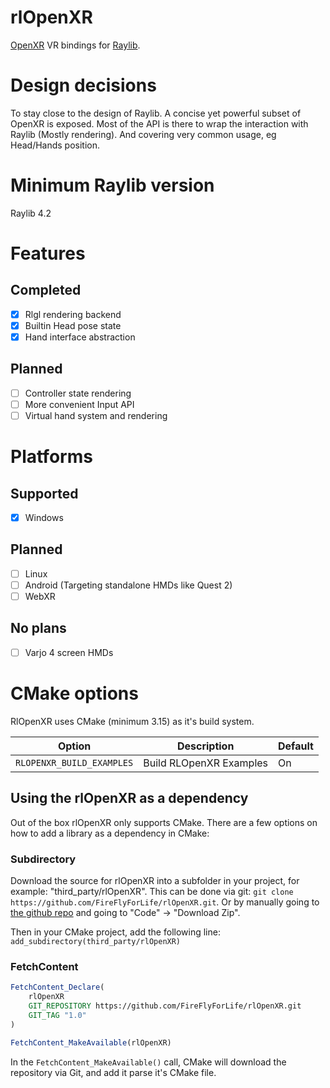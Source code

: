 # rlOpenXR
[OpenXR](https://www.khronos.org/openxr/) VR bindings for [Raylib](https://www.raylib.com/).

# Design decisions
To stay close to the design of Raylib. A concise yet powerful subset of OpenXR is exposed.
Most of the API is there to wrap the interaction with Raylib (Mostly rendering). And covering very common usage, eg Head/Hands position.

# Minimum Raylib version
Raylib 4.2

# Features
## Completed
 - [x] Rlgl rendering backend
 - [x] Builtin Head pose state
 - [x] Hand interface abstraction

## Planned
 - [ ] Controller state rendering
 - [ ] More convenient Input API
 - [ ] Virtual hand system and rendering

# Platforms
## Supported
 - [x] Windows

## Planned
 - [ ] Linux
 - [ ] Android (Targeting standalone HMDs like Quest 2)
 - [ ] WebXR
 
 ## No plans
 - [ ] Varjo 4 screen HMDs
 
# CMake options
RlOpenXR uses CMake (minimum 3.15) as it's build system. 

| Option | Description | Default |
| ---    | ---         | ---     |
| `RLOPENXR_BUILD_EXAMPLES` | Build RLOpenXR Examples | On |

## Using the rlOpenXR as a dependency
Out of the box rlOpenXR only supports CMake. There are a few options on how to add a library as a dependency in CMake:

### Subdirectory
Download the source for rlOpenXR into a subfolder in your project, for example: "third_party/rlOpenXR".
This can be done via git: `git clone https://github.com/FireFlyForLife/rlOpenXR.git`.
Or by manually going to [the github repo](https://github.com/FireFlyForLife/rlOpenXR) and going to "Code" -> "Download Zip".

Then in your CMake project, add the following line:
`add_subdirectory(third_party/rlOpenXR)`

### FetchContent
```cmake
FetchContent_Declare(
	rlOpenXR
	GIT_REPOSITORY https://github.com/FireFlyForLife/rlOpenXR.git
	GIT_TAG "1.0"
)

FetchContent_MakeAvailable(rlOpenXR)
```
In the `FetchContent_MakeAvailable()` call, CMake will download the repository via Git, and add it parse it's CMake file.

